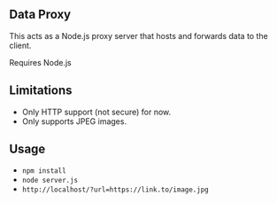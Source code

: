 ## Data Proxy
This acts as a Node.js proxy server that hosts and forwards data to the client.

Requires Node.js

## Limitations
- Only HTTP support (not secure) for now.
- Only supports JPEG images.

## Usage
- `npm install`
- `node server.js`
- `http://localhost/?url=https://link.to/image.jpg`